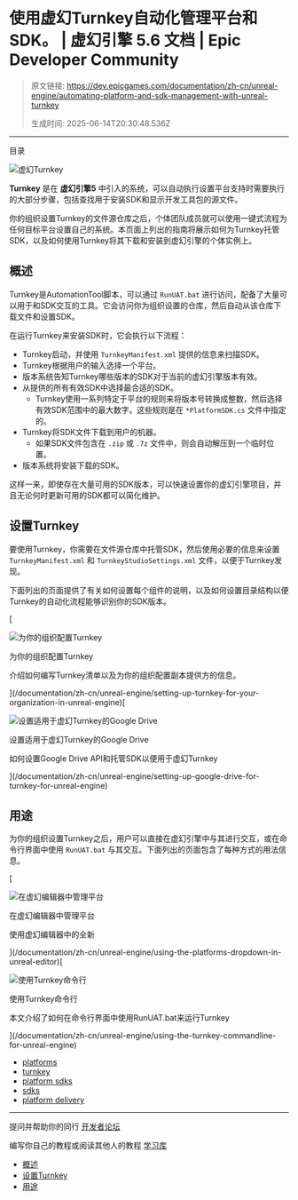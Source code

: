 # 使用虚幻Turnkey自动化管理平台和SDK。 | 虚幻引擎 5.6 文档 | Epic Developer Community

> 原文链接: https://dev.epicgames.com/documentation/zh-cn/unreal-engine/automating-platform-and-sdk-management-with-unreal-turnkey
> 
> 生成时间: 2025-06-14T20:30:48.536Z

---

目录

![虚幻Turnkey](https://dev.epicgames.com/community/api/documentation/image/9660fbed-1f3e-4638-9263-6f7dd2dc565a?resizing_type=fill&width=1920&height=335)

**Turnkey** 是在 **虚幻引擎5** 中引入的系统，可以自动执行设置平台支持时需要执行的大部分步骤，包括查找用于安装SDK和显示开发工具包的源文件。

你的组织设置Turnkey的文件源仓库之后，个体团队成员就可以使用一键式流程为任何目标平台设置自己的系统。本页面上列出的指南将展示如何为Turnkey托管SDK，以及如何使用Turnkey将其下载和安装到虚幻引擎的个体实例上。

## 概述

Turnkey是AutomationTool脚本，可以通过 `RunUAT.bat` 进行访问，配备了大量可以用于和SDK交互的工具。它会访问你为组织设置的仓库，然后自动从该仓库下载文件和设置SDK。

在运行Turnkey来安装SDK时，它会执行以下流程：

-   Turnkey启动，并使用 `TurnkeyManifest.xml` 提供的信息来扫描SDK。
-   Turnkey根据用户的输入选择一个平台。
-   版本系统告知Turnkey哪些版本的SDK对于当前的虚幻引擎版本有效。
-   从提供的所有有效SDK中选择最合适的SDK。
    -   Turnkey使用一系列特定于平台的规则来将版本号转换成整数，然后选择有效SDK范围中的最大数字。这些规则是在 `*PlatformSDK.cs` 文件中指定的。
-   Turnkey将SDK文件下载到用户的机器。
    -   如果SDK文件包含在 `.zip` 或 `.7z` 文件中，则会自动解压到一个临时位置。
-   版本系统将安装下载的SDK。

这样一来，即使存在大量可用的SDK版本，可以快速设置你的虚幻引擎项目，并且无论何时更新可用的SDK都可以简化维护。

## 设置Turnkey

要使用Turnkey，你需要在文件源仓库中托管SDK，然后使用必要的信息来设置 `TurnkeyManifest.xml` 和 `TurnkeyStudioSettings.xml` 文件，以便于Turnkey发现。

下面列出的页面提供了有关如何设置每个组件的说明，以及如何设置目录结构以便Turnkey的自动化流程能够识别你的SDK版本。

[

![为你的组织配置Turnkey](https://d1iv7db44yhgxn.cloudfront.net/documentation/images/6e4b57e2-5daf-4548-bb8a-3f4a088bedfc/settingupturnkeyforyourorganizationtopicimage.png)

为你的组织配置Turnkey

介绍如何编写Turnkey清单以及为你的组织配置副本提供方的信息。





](/documentation/zh-cn/unreal-engine/setting-up-turnkey-for-your-organization-in-unreal-engine)[

![设置适用于虚幻Turnkey的Google Drive](https://d1iv7db44yhgxn.cloudfront.net/documentation/images/901bc7b8-500a-44b1-b305-252b30f87831/settingupgoogledriveforunrealturnkeytopicimage.png)

设置适用于虚幻Turnkey的Google Drive

如何设置Google Drive API和托管SDK以便用于虚幻Turnkey





](/documentation/zh-cn/unreal-engine/setting-up-google-drive-for-turnkey-for-unreal-engine)

## 用途

为你的组织设置Turnkey之后，用户可以直接在虚幻引擎中与其进行交互，或在命令行界面中使用 `RunUAT.bat` 与其交互。下面列出的页面包含了每种方式的用法信息。

[

![在虚幻编辑器中管理平台](https://d1iv7db44yhgxn.cloudfront.net/documentation/images/410d40da-a7bf-4481-bfe2-2dac696111e7/managingplatformsinunrealenginetopicimage.png)

在虚幻编辑器中管理平台

使用虚幻编辑器中的全新





](/documentation/zh-cn/unreal-engine/using-the-platforms-dropdown-in-unreal-editor)[

![使用Turnkey命令行](https://d1iv7db44yhgxn.cloudfront.net/documentation/images/3286409a-3428-4ff0-be9e-a67b51f29b22/usingtheturnkeycommandlinetopicimage.png)

使用Turnkey命令行

本文介绍了如何在命令行界面中使用RunUAT.bat来运行Turnkey





](/documentation/zh-cn/unreal-engine/using-the-turnkey-commandline-for-unreal-engine)

-   [platforms](https://dev.epicgames.com/community/search?query=platforms)
-   [turnkey](https://dev.epicgames.com/community/search?query=turnkey)
-   [platform sdks](https://dev.epicgames.com/community/search?query=platform%20sdks)
-   [sdks](https://dev.epicgames.com/community/search?query=sdks)
-   [platform delivery](https://dev.epicgames.com/community/search?query=platform%20delivery)

* * *

提问并帮助你的同行 [开发者论坛](https://forums.unrealengine.com/categories?tag=unreal-engine)

编写你自己的教程或阅读其他人的教程 [学习库](https://dev.epicgames.com/community/unreal-engine/learning)

-   [概述](/documentation/zh-cn/unreal-engine/automating-platform-and-sdk-management-with-unreal-turnkey#%E6%A6%82%E8%BF%B0)
-   [设置Turnkey](/documentation/zh-cn/unreal-engine/automating-platform-and-sdk-management-with-unreal-turnkey#%E8%AE%BE%E7%BD%AEturnkey)
-   [用途](/documentation/zh-cn/unreal-engine/automating-platform-and-sdk-management-with-unreal-turnkey#%E7%94%A8%E9%80%94)
